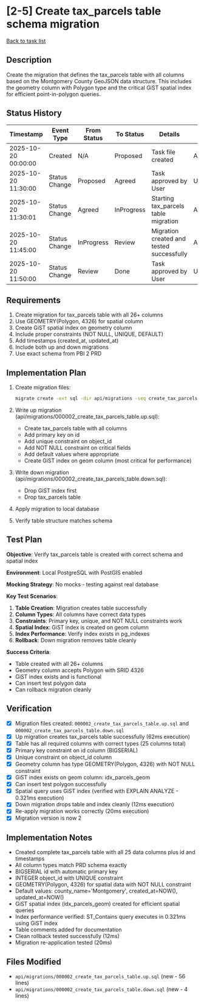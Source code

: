 # [2-5] Create tax_parcels table schema migration

[Back to task list](./tasks.md)

## Description

Create the migration that defines the tax_parcels table with all columns based on the Montgomery County GeoJSON data structure. This includes the geometry column with Polygon type and the critical GiST spatial index for efficient point-in-polygon queries.

## Status History

| Timestamp | Event Type | From Status | To Status | Details | User |
|-----------|------------|-------------|-----------|---------|------|
| 2025-10-20 00:00:00 | Created | N/A | Proposed | Task file created | AI_Agent |
| 2025-10-20 11:30:00 | Status Change | Proposed | Agreed | Task approved by User | User |
| 2025-10-20 11:30:01 | Status Change | Agreed | InProgress | Starting tax_parcels table migration | AI_Agent |
| 2025-10-20 11:45:00 | Status Change | InProgress | Review | Migration created and tested successfully | AI_Agent |
| 2025-10-20 11:50:00 | Status Change | Review | Done | Task approved by User | User |

## Requirements

1. Create migration for tax_parcels table with all 26+ columns
2. Use GEOMETRY(Polygon, 4326) for spatial column
3. Create GiST spatial index on geometry column
4. Include proper constraints (NOT NULL, UNIQUE, DEFAULT)
5. Add timestamps (created_at, updated_at)
6. Include both up and down migrations
7. Use exact schema from PBI 2 PRD

## Implementation Plan

1. Create migration files:
   ```bash
   migrate create -ext sql -dir api/migrations -seq create_tax_parcels_table
   ```

2. Write up migration (api/migrations/000002_create_tax_parcels_table.up.sql):
   - Create tax_parcels table with all columns
   - Add primary key on id
   - Add unique constraint on object_id
   - Add NOT NULL constraint on critical fields
   - Add default values where appropriate
   - Create GiST index on geom column (most critical for performance)

3. Write down migration (api/migrations/000002_create_tax_parcels_table.down.sql):
   - Drop GiST index first
   - Drop tax_parcels table

4. Apply migration to local database
5. Verify table structure matches schema

## Test Plan

**Objective**: Verify tax_parcels table is created with correct schema and spatial index

**Environment**: Local PostgreSQL with PostGIS enabled

**Mocking Strategy**: No mocks - testing against real database

**Key Test Scenarios**:
1. **Table Creation**: Migration creates table successfully
2. **Column Types**: All columns have correct data types
3. **Constraints**: Primary key, unique, and NOT NULL constraints work
4. **Spatial Index**: GiST index is created on geom column
5. **Index Performance**: Verify index exists in pg_indexes
6. **Rollback**: Down migration removes table cleanly

**Success Criteria**:
- Table created with all 26+ columns
- Geometry column accepts Polygon with SRID 4326
- GiST index exists and is functional
- Can insert test polygon data
- Can rollback migration cleanly

## Verification

- [x] Migration files created: `000002_create_tax_parcels_table.up.sql` and `000002_create_tax_parcels_table.down.sql`
- [x] Up migration creates tax_parcels table successfully (62ms execution)
- [x] Table has all required columns with correct types (25 columns total)
- [x] Primary key constraint on id column (BIGSERIAL)
- [x] Unique constraint on object_id column
- [x] Geometry column has type GEOMETRY(Polygon, 4326) with NOT NULL constraint
- [x] GiST index exists on geom column: idx_parcels_geom
- [x] Can insert test polygon successfully
- [x] Spatial query uses GiST index (verified with EXPLAIN ANALYZE - 0.321ms execution)
- [x] Down migration drops table and index cleanly (12ms execution)
- [x] Re-apply migration works correctly (20ms execution)
- [x] Migration version is now 2

## Implementation Notes

- Created complete tax_parcels table with all 25 data columns plus id and timestamps
- All column types match PRD schema exactly
- BIGSERIAL id with automatic primary key
- INTEGER object_id with UNIQUE constraint
- GEOMETRY(Polygon, 4326) for spatial data with NOT NULL constraint
- Default values: county_name='Montgomery', created_at=NOW(), updated_at=NOW()
- GiST spatial index (idx_parcels_geom) created for efficient spatial queries
- Index performance verified: ST_Contains query executes in 0.321ms using GiST index
- Table comments added for documentation
- Clean rollback tested successfully (12ms)
- Migration re-application tested (20ms)

## Files Modified

- `api/migrations/000002_create_tax_parcels_table.up.sql` (new - 56 lines)
- `api/migrations/000002_create_tax_parcels_table.down.sql` (new - 4 lines)

